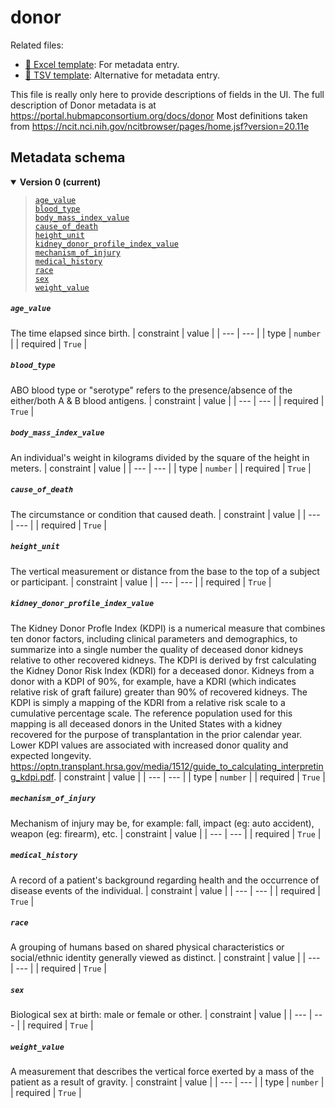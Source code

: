 # donor

Related files:

- [📝 Excel template](https://raw.githubusercontent.com/hubmapconsortium/ingest-validation-tools/master/docs/donor/donor.xlsx): For metadata entry.
- [📝 TSV template](https://raw.githubusercontent.com/hubmapconsortium/ingest-validation-tools/master/docs/donor/donor.tsv): Alternative for metadata entry.

This file is really only here to provide descriptions of fields in the UI. The full description of Donor metadata is at https://portal.hubmapconsortium.org/docs/donor
Most definitions taken from https://ncit.nci.nih.gov/ncitbrowser/pages/home.jsf?version=20.11e



## Metadata schema


<details open="true"><summary><b>Version 0 (current)</b></summary>

<blockquote>

[`age_value`](#age_value)<br>
[`blood_type`](#blood_type)<br>
[`body_mass_index_value`](#body_mass_index_value)<br>
[`cause_of_death`](#cause_of_death)<br>
[`height_unit`](#height_unit)<br>
[`kidney_donor_profile_index_value`](#kidney_donor_profile_index_value)<br>
[`mechanism_of_injury`](#mechanism_of_injury)<br>
[`medical_history`](#medical_history)<br>
[`race`](#race)<br>
[`sex`](#sex)<br>
[`weight_value`](#weight_value)<br>

</blockquote>

##### `age_value`
The time elapsed since birth.
| constraint | value |
| --- | --- |
| type | `number` |
| required | `True` |

##### `blood_type`
ABO blood type or "serotype" refers to the presence/absence of the either/both A & B blood antigens.
| constraint | value |
| --- | --- |
| required | `True` |

##### `body_mass_index_value`
An individual's weight in kilograms divided by the square of the height in meters.
| constraint | value |
| --- | --- |
| type | `number` |
| required | `True` |

##### `cause_of_death`
The circumstance or condition that caused death.
| constraint | value |
| --- | --- |
| required | `True` |

##### `height_unit`
The vertical measurement or distance from the base to the top of a subject or participant.
| constraint | value |
| --- | --- |
| required | `True` |

##### `kidney_donor_profile_index_value`
The Kidney Donor Profle Index (KDPI) is a numerical measure that combines ten donor factors, including clinical parameters and demographics, to summarize into a single number the quality of deceased donor kidneys relative to other recovered kidneys. The KDPI is derived by frst calculating the Kidney Donor Risk Index (KDRI) for a deceased donor. Kidneys from a donor with a KDPI of 90%, for example, have a KDRI (which indicates relative risk of graft failure) greater than 90% of recovered kidneys. The KDPI is simply a mapping of the KDRI from a relative risk scale to a cumulative percentage scale. The reference population used for this mapping is all deceased donors in the United States  with a kidney recovered for the purpose of transplantation in the prior calendar year.  Lower KDPI values are associated with increased donor quality and expected longevity. https://optn.transplant.hrsa.gov/media/1512/guide_to_calculating_interpreting_kdpi.pdf.
| constraint | value |
| --- | --- |
| type | `number` |
| required | `True` |

##### `mechanism_of_injury`
Mechanism of injury may be, for example: fall, impact (eg: auto accident), weapon (eg: firearm), etc.
| constraint | value |
| --- | --- |
| required | `True` |

##### `medical_history`
A record of a patient's background regarding health and the occurrence of disease events of the individual.
| constraint | value |
| --- | --- |
| required | `True` |

##### `race`
A grouping of humans based on shared physical characteristics or social/ethnic identity generally viewed as distinct.
| constraint | value |
| --- | --- |
| required | `True` |

##### `sex`
Biological sex at birth: male or female or other.
| constraint | value |
| --- | --- |
| required | `True` |

##### `weight_value`
A measurement that describes the vertical force exerted by a mass of the patient as a result of gravity.
| constraint | value |
| --- | --- |
| type | `number` |
| required | `True` |

</details>

